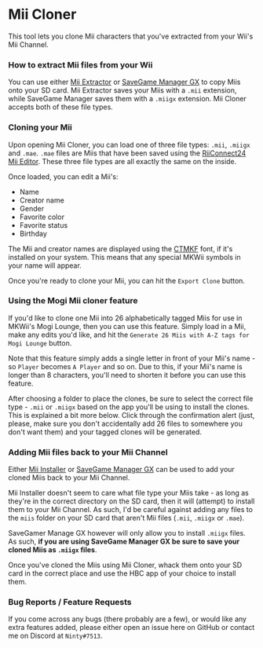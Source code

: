 # Mii Cloner

This tool lets you clone Mii characters that you've extracted from your Wii's Mii Channel.

### How to extract Mii files from your Wii
You can use either [Mii Extractor](https://wii.brewology.com/downloads/download.php?id=2640) or [SaveGame Manager GX](https://wiibrew.org/wiki/SaveGame_Manager_GX) to copy Miis onto your SD card. Mii Extractor saves your Miis with a `.mii` extension, while SaveGame Manager saves them with a `.miigx` extension. Mii Cloner accepts both of these file types.

### Cloning your Mii
Upon opening Mii Cloner, you can load one of three file types: `.mii`, `.miigx` and `.mae`. `.mae` files are Miis that have been saved using the [RiiConnect24 Mii Editor](https://rc24.xyz/goodies/mii/). These three file types are all exactly the same on the inside.

Once loaded, you can edit a Mii's:
* Name
* Creator name
* Gender
* Favorite color
* Favorite status
* Birthday

The Mii and creator names are displayed using the [CTMKF](http://wiki.tockdom.com/wiki/CTMKF) font, if it's installed on your system. This means that any special MKWii symbols in your name will appear.

Once you're ready to clone your Mii, you can hit the `Export Clone` button.

### Using the Mogi Mii cloner feature
If you'd like to clone one Mii into 26 alphabetically tagged Miis for use in MKWii's Mogi Lounge, then you can use this feature. Simply load in a Mii, make any edits you'd like, and hit the `Generate 26 Miis with A-Z tags for Mogi Lounge` button.

Note that this feature simply adds a single letter in front of your Mii's name - so `Player` becomes `A Player` and so on. Due to this, if your Mii's name is longer than 8 characters, you'll need to shorten it before you can use this feature.

After choosing a folder to place the clones, be sure to select the correct file type - `.mii` or `.miigx` based on the app you'll be using to install the clones. This is explained a bit more below. Click through the confirmation alert (just, please, make sure you don't accidentally add 26 files to somewhere you don't want them) and your tagged clones will be generated.

### Adding Mii files back to your Mii Channel
Either [Mii Installer](https://www.brewology.com/downloads/download.php?id=2641) or [SaveGame Manager GX](https://wiibrew.org/wiki/SaveGame_Manager_GX) can be used to add your cloned Miis back to your Mii Channel.

Mii Installer doesn't seem to care what file type your Miis take - as long as they're in the correct directory on the SD card, then it will (attempt) to install them to your Mii Channel. As such, I'd be careful against adding any files to the `miis` folder on your SD card that aren't Mii files (`.mii`, `.miigx` or `.mae`).

SaveGamer Manage GX however will only allow you to install `.miigx` files. As such, **if you are using SaveGame Manager GX be sure to save your cloned Miis as `.miigx` files**.

Once you've cloned the Miis using Mii Cloner, whack them onto your SD card in the correct place and use the HBC app of your choice to install them. 

### Bug Reports / Feature Requests
If you come across any bugs (there probably are a few), or would like any extra features added, please either open an issue here on GitHub or contact me on Discord at `Ninty#7513`.